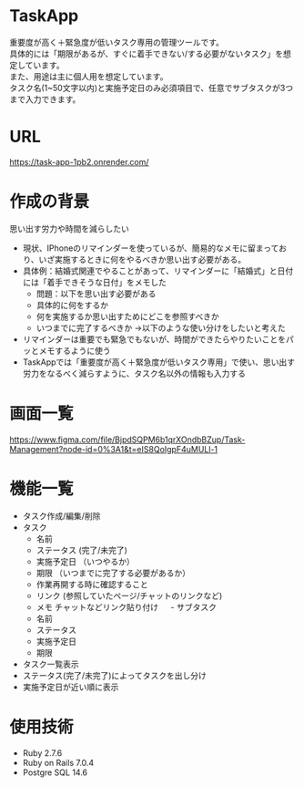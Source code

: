 # TaskApp
重要度が高く＋緊急度が低いタスク専用の管理ツールです。<br>
具体的には「期限があるが、すぐに着手できない/する必要がないタスク」を想定しています。<br>
また、用途は主に個人用を想定しています。<br>
タスク名(1~50文字以内)と実施予定日のみ必須項目で、任意でサブタスクが3つまで入力できます。<br>

# URL
https://task-app-1pb2.onrender.com/

# 作成の背景
思い出す労力や時間を減らしたい
- 現状、IPhoneのリマインダーを使っているが、簡易的なメモに留まっており、いざ実施するときに何をやるべきか思い出す必要がある。
- 具体例：結婚式関連でやることがあって、リマインダーに「結婚式」と日付には「着手できそうな日付」をメモした
   - 問題：以下を思い出す必要がある
    - 具体的に何をするか
     - 何を実施するか思い出すためにどこを参照すべきか
     - いつまでに完了するべきか
→以下のような使い分けをしたいと考えた
- リマインダーは重要でも緊急でもないが、時間ができたらやりたいことをパッとメモするように使う
- TaskAppでは「重要度が高く＋緊急度が低いタスク専用」で使い、思い出す労力をなるべく減らすように、タスク名以外の情報も入力する

# 画面一覧
https://www.figma.com/file/BjpdSQPM6b1qrXOndbBZup/Task-Management?node-id=0%3A1&t=eIS8QoIgpF4uMULl-1

# 機能一覧
- タスク作成/編集/削除
 - タスク
   - 名前
   - ステータス (完了/未完了)
   - 実施予定日 （いつやるか）
   - 期限 （いつまでに完了する必要があるか）
   - 作業再開する時に確認すること
    - リンク (参照していたページ/チャットのリンクなど)
    - メモ
      チャットなどリンク貼り付け
　	- サブタスク
   - 名前
    - ステータス
    - 実施予定日
    - 期限
- タスク一覧表示
 - ステータス(完了/未完了)によってタスクを出し分け
 - 実施予定日が近い順に表示

# 使用技術
- Ruby 2.7.6
- Ruby on Rails 7.0.4
- Postgre SQL 14.6
   
